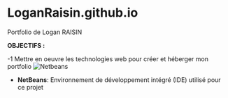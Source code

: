 # LoganRaisin.github.io
 Portfolio de Logan RAISIN
 
 **OBJECTIFS :**
 
 -1 Mettre en oeuvre les technologies web pour créer et héberger mon portfolio
![Netbeans](https://upload.wikimedia.org/wikipedia/commons/thumb/9/98/Apache_NetBeans_Logo.svg/1200px-Apache_NetBeans_Logo.svg.png)
- **NetBeans**: Environnement de développement intégré (IDE) utilisé pour ce projet
